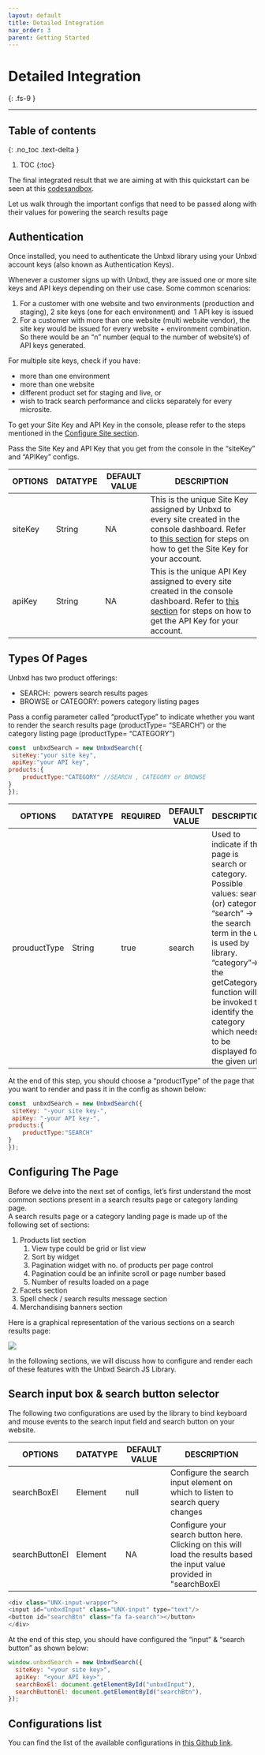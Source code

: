 ```yaml
---
layout: default
title: Detailed Integration
nav_order: 3
parent: Getting Started
---
```


# Detailed Integration
{: .fs-9 }

---

## Table of contents
{: .no_toc .text-delta }

1. TOC
{:toc}


The final integrated result that we are aiming at with this quickstart can be seen at this [codesandbox](https://codesandbox.io/s/categoryfacet-t0q7l).  
  

Let us walk through the important configs that need to be passed along with their values for powering the search results page

## Authentication

Once installed, you need to authenticate the Unbxd library using your Unbxd account keys (also known as Authentication Keys).

Whenever a customer signs up with Unbxd, they are issued one or more site keys and API keys depending on their use case. Some common scenarios:

1.  For a customer with one website and two environments (production and staging), 2 site keys (one for each environment) and  1 API key is issued
2.  For a customer with more than one website (multi website vendor), the site key would be issued for every website + environment combination. So there would be an “n” number (equal to the number of website’s) of API keys generated.

For multiple site keys, check if you have:

*   more than one environment
*   more than one website
*   different product set for staging and live, or
*   wish to track search performance and clicks separately for every microsite.

To get your Site Key and API Key in the console, please refer to the steps mentioned in the [Configure Site section](https://unbxd.com/docs/site-search/documentation/configure-site-profile/).

Pass the Site Key and API Key that you get from the console in the “siteKey” and “APIKey” configs.  
  
| OPTIONS | DATATYPE | DEFAULT VALUE | DESCRIPTION |
|----------|----------|----------|----------|
| siteKey | String | NA | This is the unique Site Key assigned by Unbxd to every site created in the console dashboard. Refer to [this section](https://unbxd.com/docs/site-search/documentation/configure-site-profile/) for steps on how to get the Site Key for your account. |
| apiKey | String | NA | This is the unique API Key assigned to every site created in the console dashboard.  Refer to [this section](https://unbxd.com/docs/site-search/documentation/configure-site-profile/) for steps on how to get the API Key for your account. |


## Types Of Pages

Unbxd has two product offerings:

*   SEARCH:  powers search results pages 
*   BROWSE or CATEGORY: powers category listing pages

Pass a config parameter called “productType” to indicate whether you want to render the search results page (productType= “SEARCH”) or the category listing page (productType= “CATEGORY”)

```js
const  unbxdSearch = new UnbxdSearch({
 siteKey:"your site key",
 apiKey:"your API key",
products:{
    productType:"CATEGORY" //SEARCH , CATEGORY or BROWSE
}
});
```

| OPTIONS | DATATYPE | REQUIRED | DEFAULT VALUE | DESCRIPTION | DEPENDENCY |
|----------|----------|----------|----------|----------|----------|
| prouductType | String | true |  search | Used to indicate if the page is search or category. Possible values: search (or) category. “search” -> the search term in the url is used by library. “category”->  the getCategoryID function will be invoked to identify the category which needs to be displayed for the given url. | For Search page (i.e. productType= “SEARCH”). For Category page (i.e. productType= “CATEGORY”),  getCategoryID function must be provided |

At the end of this step, you should choose a “productType” of the page that you want to render and pass it in the config as shown below:
```js
const  unbxdSearch = new UnbxdSearch({
 siteKey: "-your site key-",
 apiKey: "-your API key-",
products:{
    productType:"SEARCH"
}
});
```


## Configuring The Page


Before we delve into the next set of configs, let’s first understand the most common sections present in a search results page or category landing page.  
A search results page or a category landing page is made up of the following set of sections:

1.  Products list section
    1.  View type could be grid or list view
    2.  Sort by widget
    3.  Pagination widget with no. of products per page control
    4.  Pagination could be an infinite scroll or page number based
    5.  Number of results loaded on a page
2.  Facets section
3.  Spell check / search results message section
4.  Merchandising banners section  
      
    

Here is a graphical representation of the various sections on a search results page:

[![](https://unbxd.com/docs/wp-content/uploads/2020/05/graphical-rep-in-sdk.png)](https://unbxd.com/docs/wp-content/uploads/2020/05/graphical-rep-in-sdk.png)

In the following sections, we will discuss how to configure and render each of these features with the Unbxd Search JS Library.


## Search input box & search button selector

The following two configurations are used by the library to bind keyboard and mouse events to the search input field and search button on your website.

| OPTIONS | DATATYPE | DEFAULT VALUE | DESCRIPTION |
|----------|----------|----------|----------|
| searchBoxEl | Element | null | Configure the search input element on which to listen to search query changes |
| searchButtonEl | Element | NA | Configure your search button here. Clicking on  this will load the results based the input value provided in "searchBoxEl

```js
<div class="UNX-input-wrapper">
<input id="unbxdInput" class="UNX-input" type="text"/>
<button id="searchBtn" class="fa fa-search"></button>
</div>
```

At the end of this step, you should have configured the “input” & “search button” as shown below:

```js
window.unbxdSearch = new UnbxdSearch({
  siteKey: "<your site key>",
  apiKey: "<your API key>",
  searchBoxEl: document.getElementById("unbxdInput"),
  searchButtonEl: document.getElementById("searchBtn"),
});
```


## Configurations list


You can find the list of the available configurations in [this Github link](/docs_new/configurations/Configurations.md). 


